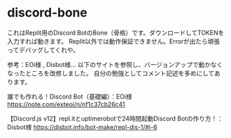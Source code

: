 # discord-bone

これはReplit用のDiscord BotのBone（骨格）です。ダウンロードしてTOKENを入力すれば動きます。
Replit以外では動作保証できません。Errorが出たら頑張ってデバッグしてくれや。

参考：EOi様 , Disbot様...
以下のサイトを参照し、バージョンアップで動かなくなったところを改修しました。
自分の勉強としてコメント記述を多めにしてあります。

誰でも作れる！Discord Bot（基礎編）：EOi様
https://note.com/exteoi/n/nf1c37cb26c41

【Discord.js v12】repl.itとuptimerobotで24時間起動Discord Botの作り方！：Disbot様
https://disbot.info/bot-make/repl-djs-1/#i-6
